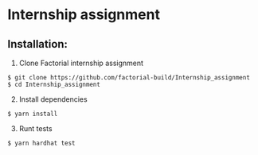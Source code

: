 # Internship assignment

## Installation:

1) Clone Factorial internship assignment
```
$ git clone https://github.com/factorial-build/Internship_assignment
$ cd Internship_assignment
```

2) Install dependencies
```
$ yarn install
```

3) Runt tests
```
$ yarn hardhat test
```